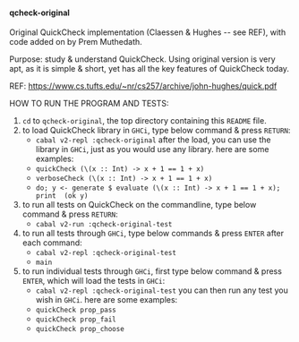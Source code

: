 #### qcheck-original

Original QuickCheck implementation (Claessen & Hughes -- see REF), with code 
added on by Prem Muthedath.

Purpose: study & understand QuickCheck. Using original version is very apt, as 
it is simple & short, yet has all the key features of QuickCheck today.

REF: https://www.cs.tufts.edu/~nr/cs257/archive/john-hughes/quick.pdf

HOW TO RUN THE PROGRAM AND TESTS:
  1. `cd` to `qcheck-original`, the top directory containing this `README` file.
  2. to load QuickCheck library in `GHCi`, type below command & press `RETURN`:
        - `cabal v2-repl :qcheck-original`
     after the load, you can use the library in `GHCi`, just as you would use 
     any library. here are some examples:
        - `quickCheck (\(x :: Int) -> x + 1 == 1 + x)`
        - `verboseCheck (\(x :: Int) -> x + 1 == 1 + x)`
        - `do; y <- generate $ evaluate (\(x :: Int) -> x + 1 == 1 + x); print 
          (ok y)`
  3. to run all tests on QuickCheck on the commandline, type below command & 
     press `RETURN`:
        - `cabal v2-run :qcheck-original-test`
  4. to run all tests through `GHCi`, type below commands & press `ENTER` after 
     each command:
        - `cabal v2-repl :qcheck-original-test`
        - `main`
  5. to run individual tests through `GHCi`, first type below command & press 
     `ENTER`, which will load the tests in `GHCi`:
        - `cabal v2-repl :qcheck-original-test`
     you can then run any test you wish in `GHCi`.  here are some examples:
        - `quickCheck prop_pass`
        - `quickCheck prop_fail`
        - `quickCheck prop_choose`


